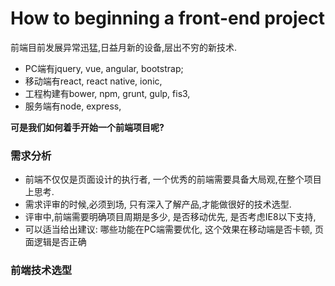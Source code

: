 # How to beginning a front-end project

前端目前发展异常迅猛,日益月新的设备,层出不穷的新技术. 

* PC端有jquery, vue, angular, bootstrap; 
* 移动端有react, react native, ionic,
* 工程构建有bower, npm, grunt, gulp, fis3,
* 服务端有node, express, 

**可是我们如何着手开始一个前端项目呢?**  


### 需求分析

   * 前端不仅仅是页面设计的执行者, 一个优秀的前端需要具备大局观,在整个项目上思考. 
   * 需求评审的时候,必须到场, 只有深入了解产品,才能做很好的技术选型. 
   * 评审中,前端需要明确项目周期是多少, 是否移动优先, 是否考虑IE8以下支持, 
   * 可以适当给出建议: 哪些功能在PC端需要优化, 这个效果在移动端是否卡顿, 页面逻辑是否正确
   
### 前端技术选型
   

   
 
 

